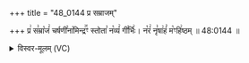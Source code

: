 +++
title = "48_0144 प्र सम्राजम्"

+++
प्र꣢ स꣣म्रा꣡जं꣢ चर्षणी꣣ना꣡मिन्द्र꣢꣯ꣳ स्तोता꣣ न꣡व्यं꣢ गी꣣र्भिः꣢। न꣡रं꣢ नृ꣣षा꣢हं꣣ म꣡ꣳहि꣢ष्ठम् ॥ 48:0144 ॥

<details><summary>विस्वर-मूलम् (VC)</summary>

प्र सम्राजं चर्षणीनामिन्द्रꣳ स्तोता नव्यं गीर्भिः । नरं नृषाहं मꣳहिष्ठम् ॥१४४॥
</details>